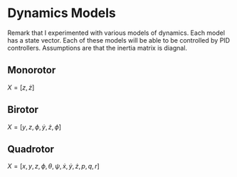# Dynamics Models

Remark that I experimented with various models of dynamics.
Each model has a state vector.
Each of these models will be able to be controlled by PID controllers.
Assumptions are that the inertia matrix is diagnal. 

## Monorotor

$X=[z, \dot{z}]$

## Birotor

$X=[y, z, \phi, \dot{y}, \dot{z}, \dot{\phi}]$

## Quadrotor

$X=[x,y,z,\phi, \theta, \psi, \dot{x},\dot{y},\dot{z}, p, q, r]$